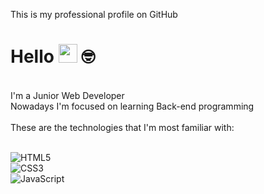 This is my professional profile on GitHub

# Hello <img src="https://media.giphy.com/media/hvRJCLFzcasrR4ia7z/giphy.gif" width="30"> 🤓

<br>

<div>
  I'm a Junior Web Developer<br>
  Nowadays I'm focused on learning Back-end programming
</div>

<br>

<div> These are the technologies that I'm most familiar with: <br><br>
  
  ![HTML5](https://img.shields.io/badge/-HTML5-E34F26?style=flat&labelColor=E34F26&logo=html5&logoColor=ffffff)<br>
  ![CSS3](https://img.shields.io/badge/-CSS3-1572B6?style=flat&labelColor=1572B6&logo=css3&logoColor=ffffff)<br>
  ![JavaScript](https://img.shields.io/badge/-JavaScript-F7DF1E?style=flat&labelColor=F7DF1E&logo=javascript&logoColor=000000)<br>
</div>
